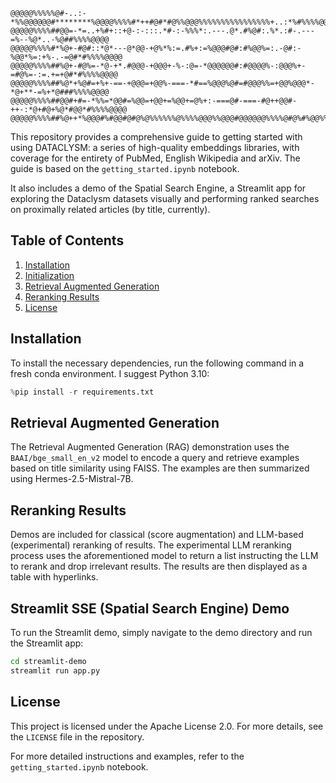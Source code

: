 ```
@@@@@%%%%%@#-..:-*%%@@@@@@#********%@@@@%%%%#*++#@#*#@%%@@@%%%%%%%%%%%%%%%%+..:*%#%%%%@@@@
@@@@@%%%%##@@=-*=..+%#+::+@-:-:::.*#-:-%%%*:.---.@*.#%@#:.%*.:#-.---=%--%@*..-%@##%%%%@@@@
@@@@@%%%%#*%@+-#@#::*@*---@*@@-+@%*%:=.#%+:=%@@@#@#:#%@@%=:.-@#:-%@@*%=:+%-.-=@#*#%%%%@@@@
@@@@@%%%%##%@+-#@%=-*@-+*.#@@@-+@@@+-%-:@=-*@@@@@@#:#@@@@%-:@@@%+-=#@%=-:=.+=+@#*#%%%%@@@@
@@@@@%%%%##%@*+%@#=+%+-==-+@@@=+@@%-===-*#==%@@@%@#=#@@@%%=+@@%@@@*-*@+**-=%+*@###%%%%@@@@
@@@@@%%%%##@@#+#=-*%%=*@@#=%@@=+@@+=%@@+=@%+:-===@#-===-#@++@@#-++-:*@+#@+%@*#@@*#%%%%@@@@
@@@@@%%%%##%@++*%@@@#%#@@#@#@%@%%%%%%@%%%%@@@%%@@@#@@@@@@%%%%@#@%#%@@%%#@@@%*+@%*#%%%%@@@@
```
This repository provides a comprehensive guide to getting started with using DATACLYSM: a series of high-quality embeddings libraries, with coverage for the entirety of PubMed, English Wikipedia and arXiv. The guide is based on the `getting_started.ipynb` notebook.

It also includes a demo of the Spatial Search Engine, a Streamlit app for exploring the Dataclysm datasets visually and performing ranked searches on proximally related articles (by title, currently).

## Table of Contents
1. [Installation](#installation)
2. [Initialization](#initialization)
3. [Retrieval Augmented Generation](#retrieval-augmented-generation)
4. [Reranking Results](#reranking-results)
5. [License](#license)

## Installation
To install the necessary dependencies, run the following command in a fresh conda environment. I suggest Python 3.10:
```python
%pip install -r requirements.txt
```

## Retrieval Augmented Generation
The Retrieval Augmented Generation (RAG) demonstration uses the `BAAI/bge_small_en_v2` model to encode a query and retrieve examples based on title similarity using FAISS. The examples are then summarized using Hermes-2.5-Mistral-7B.

## Reranking Results
Demos are included for classical (score augmentation) and LLM-based (experimental) reranking of results. The experimental LLM reranking process uses the aforementioned model to return a list instructing the LLM to rerank and drop irrelevant results. The results are then displayed as a table with hyperlinks.

## Streamlit SSE (Spatial Search Engine) Demo
To run the Streamlit demo, simply navigate to the demo directory and run the Streamlit app:
```bash
cd streamlit-demo
streamlit run app.py
```

## License
This project is licensed under the Apache License 2.0. For more details, see the `LICENSE` file in the repository.

For more detailed instructions and examples, refer to the `getting_started.ipynb` notebook.
